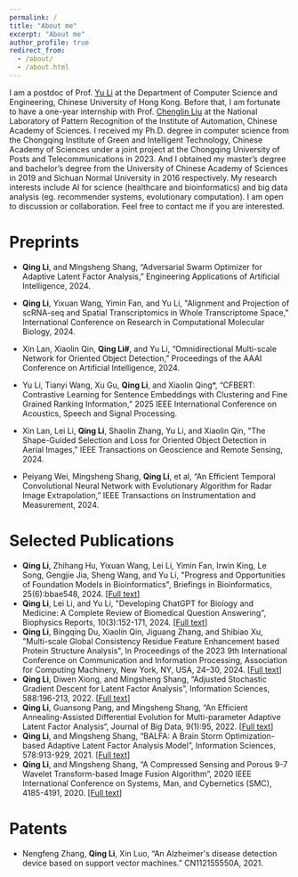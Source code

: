 ```yaml
---
permalink: /
title: "About me"
excerpt: "About me"
author_profile: true
redirect_from: 
  - /about/
  - /about.html
---
```


I am a postdoc of Prof. [Yu Li](https://liyu95.com/) at the Department of Computer Science and Engineering, Chinese University of Hong Kong. Before that, I am fortunate to have a one-year internship with Prof. [Chenglin Liu](https://people.ucas.ac.cn/~liuchenglin) at the National Laboratory of Pattern Recognition of the Institute of Automation, Chinese Academy of Sciences. I received my Ph.D. degree in computer science from the Chongqing Institute of Green and Intelligent Technology, Chinese Academy of Sciences under a joint project at the Chongqing University of Posts and Telecommunications in 2023. And I obtained my master’s degree and bachelor’s degree from the University of Chinese Academy of Sciences in 2019 and Sichuan Normal University in 2016 respectively. My research interests include AI for science (healthcare and bioinformatics) and big data analysis (eg. recommender systems, evolutionary computation). I am open to discussion or collaboration. Feel free to contact me if you are interested.

Preprints
======
*  __Qing Li__, and Mingsheng Shang, “Adversarial Swarm Optimizer for Adaptive Latent Factor Analysis,” Engineering Applications of Artificial Intelligence, 2024.

* __Qing Li__, Yixuan Wang, Yimin Fan, and Yu Li, "Alignment and Projection of scRNA-seq and Spatial Transcriptomics in Whole Transcriptome Space," International Conference on Research in Computational Molecular Biology, 2024.
* Xin Lan, Xiaolin Qin, __Qing Li#__, and Yu Li, “Omnidirectional Multi-scale Network for Oriented Object Detection,” Proceedings of the AAAI Conference on Artificial Intelligence, 2024. 
* Yu Li, Tianyi Wang, Xu Gu, __Qing Li__, and Xiaolin Qing*, “CFBERT: Contrastive Learning for Sentence Embeddings with Clustering and Fine Grained Ranking Information,” 2025 IEEE International Conference on Acoustics, Speech and Signal Processing.
* Xin Lan, Lei Li, __Qing Li__, Shaolin Zhang, Yu Li, and Xiaolin Qin, "The Shape-Guided Selection and Loss for Oriented Object Detection in Aerial Images,” IEEE Transactions on Geoscience and Remote Sensing, 2024. 
* Peiyang Wei, Mingsheng Shang, __Qing Li__, et al, “An Efficient Temporal Convolutional Neural Network with Evolutionary Algorithm for Radar Image Extrapolation,” IEEE Transactions on Instrumentation and Measurement, 2024. 



Selected Publications
======
*  __Qing Li__, Zhihang Hu, Yixuan Wang, Lei Li, Yimin Fan, Irwin King, Le Song, Gengjie Jia, Sheng Wang, and Yu Li, "Progress and Opportunities of Foundation Models in Bioinformatics", Briefings in Bioinformatics, 25(6):bbae548, 2024. [[Full text](https://watermark.silverchair.com/bbae548.pdf?token=AQECAHi208BE49Ooan9kkhW_Ercy7Dm3ZL_9Cf3qfKAc485ysgAAA1EwggNNBgkqhkiG9w0BBwagggM-MIIDOgIBADCCAzMGCSqGSIb3DQEHATAeBglghkgBZQMEAS4wEQQMZEop-sqoZenpx6_CAgEQgIIDBD2mlXoeyXrbIXMWlG_U1E9IsNjXu6To5t6Ut0-WTuh7GgsWvU7waaxIoryIvIy0qGabp0VW1IN1F6CtcRaw2ZPAZPXoXrMlYf1CXyVO_z5RUoowzlczYnyN6haQMzeu9NL3njkwLtEn8AzXVo0q5MuCpdOeVw7NBRyXwsK_cuJNUZyktCwxedta8BmSnCeOSBvG9843IgqNQL4a6mEp8YmYgcl5DTr3YlvOEOc7oFu3NXcV9xLw46xTFBSL6qpwx1ICYWWht8o-BBPuSSXFVsy5V2_mVpMa5UeVwKmk1nWMN8aUpMz8Ixhear1rhjxz9pOXHTl0Anmbu5ggha_-2L2ti5DAyyoZNS9ZXgJ2GGNQ078KhfPEi9iamEgT_r9B42tXvmWSXAcMyeTcnsCeiXdoKA4QyrAS0lYKsMPVzokWfUkdPW-wNFSMYb3ehA9DCBS9jEJilPaLrtYkKfvIufPFQ6xTkQhLK2xmaxw83S-3N8n8GF73VxMofA_B6ILvLaWC0eeYH0yDYqKlR0eLS2QRDrV32Q4SFH4K4mgBAldD6DAnu7ECWuY3jC3hID92wGEs5ZOwcjktt6OnJilb8RvxuN8QBbD0iFaezNJlXhSSaviYNrPbloCoH3rmcxf-JZsx7B04UTW8YRnnMsmZMVDlHSgEQjAmoMFyGuieFYJoxoSNEdQ6RTMGN48clkVMtdyd7wTJT7YARzg7aTw_0wCYZ9yNqO--IpLe1p7lwx8S4vgweG8STOpOs6F6zFVnM9k7uJSSWDWVN3IUgkXWr1QDpIDTaUq850j6CIeW5c-OzB0Yi5KUuuuXHW22OMXna4IpdLDHSSInyX6gcCOv_7LLtc8q4y-jjJNAqXfRSDiIbLEQvPlLEhBxFvh_hyHYDUfpaNTYzZYhBJTZ4ONTM3susRmdR6Nc0Bb5K8RC8VOkeDF46Z54CgW9dT8zhS9PSJlxdWjqkcfL5g4tsrx1iTeRhHBfo1kmgZXcK6SzWCGbWjZx16dYIh4O7maoBZwiz0C9dFo)] 
*   __Qing Li__, Lei Li, and Yu Li, "Developing ChatGPT for Biology and Medicine: A Complete Review of Biomedical Question Answering", Biophysics Reports, 10(3):152-171, 2024. [[Full text](https://www.ncbi.nlm.nih.gov/pmc/articles/PMC11252240/pdf/br-10-3-152.pdf)]
*  __Qing Li__, Bingqing Du, Xiaolin Qin, Jiguang Zhang, and Shibiao Xu, "Multi-scale Global Consistency Residue Feature Enhancement based Protein Structure Analysis", In Proceedings of the 2023 9th International Conference on Communication and Information Processing, Association for Computing Machinery, New York, NY, USA, 24–30, 2024. [[Full text](https://dl.acm.org/doi/pdf/10.1145/3638884.3638889)]
*  __Qing Li__, Diwen Xiong, and Mingsheng Shang, “Adjusted Stochastic Gradient Descent for Latent Factor Analysis”, Information Sciences, 588:196-213, 2022. [[Full text](https://pdf.sciencedirectassets.com/271625/1-s2.0-S0020025521X00345/1-s2.0-S0020025521012871/main.pdf?X-Amz-Security-Token=IQoJb3JpZ2luX2VjEDsaCXVzLWVhc3QtMSJGMEQCIFUyAC7Cf5MxYymOu0K8ZYUIy%2FtMc9zsLG99rW796QKxAiAKDCch5wWtn3mad8ps8h57swyDgr2eRNMFfOVML30SXiq8BQjj%2F%2F%2F%2F%2F%2F%2F%2F%2F%2F8BEAUaDDA1OTAwMzU0Njg2NSIMofbWDVCd71DroIoRKpAFfKnfpwt8XjqFa4VCiFKqCMiNzy%2BDxzQ7g%2BXJYUzOUbzYV96PJVJyWPAcbHpks73QCmV4IP7%2BDnisjTIbi%2BFukJIDpdz6ynL9joZhOw5p0AlKudqe7rfknJhyVF2YiWudUqIDHdXrqptDJGVCXnu%2BhVj5iN5xzmASUqPTvJopOKoxzO6KNUel1se0hJ4lr0JrW%2BgAQd9Lb%2B7k4yAIPXZbPLC%2FjShaw27mbQEJ6Fx%2B0Q%2BPFZk6k1izbXfsvcEex7w3t%2BqMT8oyAKX5yKNIDruKiPuXYEybtFYazw5IP4310UiVdkKT3EkCneltBKIy57iEWuYLkJtLYUQU7ET6DekuN0Jr6a7qN9Q7Q%2BpZJ974oO4szmQ3mzPGUpv8nGgJ4pkoKYQgkJghrjp%2BKkioB1%2BH1eQTnhQqZvnUiSZg0%2Bu7SX9Alh1%2Fk%2BJQstorp6itdGWGkW%2FgO4%2BQsepD22418XUdbw%2BMRNNcDfqPVOyS1gUK9QZjOKMPfCppwQwOIVvsD8qSQA4xN71S5B3RqZtcyBwbWafW6zawQFlu2IFSCvaTZl%2FBNcL9QsaOxV5qrrTT%2FwSDPO8DCOVk2SE%2FiAIHBE68iBx64T6G4FPfcXZeLHTZyV5J%2BvGWySQ2kH6nr7DDnqtmiEVHlUxIPU%2Fdv9x7JVr9%2FjGhfl0OUfIeblrEKd%2FeHQA0V4dEcqm1XA3dhj37fK3Aia%2FVMCwKbZc4k015DMAS6TpHymBNzEytJBvL5OBRwP5%2Bd8qK3hK7WIzLJ%2FtLTGMmjDgwO%2FLwH05Uv9j7pB3fbXuvabWlxfe3zsFaJWMngK5ekjWe37l%2BD0yKP69WmIAtXZ9KJFr4QVB5WV7aakzUv%2F1ApLtf5pi2GBKBSvN0WxEw25XzswY6sgHHW9XvQR0%2F%2FFBn%2BEy%2Fxc0L2nA67vTlVZZL7oPbyEM1kcdX9OoqZPAl%2B0XH6kpwO6ax1JSyrnpUavLNKbJsLE2s%2FSX%2FW1juPifh1EjK0rs08KUbne1EddAq6nUL5Tx9EE2n2hgILdrVpbZeOMKY5NEl%2FEAwAdH4r6kFdQIj87ipHcm%2BXPR4WL9%2F8p8ibsTHAR4SGUs%2BFuvTYeHC1JyYRd%2FujndJZ1EuPkxsHw0xVuAjK9jN&X-Amz-Algorithm=AWS4-HMAC-SHA256&X-Amz-Date=20240627T025707Z&X-Amz-SignedHeaders=host&X-Amz-Expires=300&X-Amz-Credential=ASIAQ3PHCVTY3PZWMKGP%2F20240627%2Fus-east-1%2Fs3%2Faws4_request&X-Amz-Signature=14d83149fb813cfcba77cf08dc2fb97f4042384074907f0252ebf1d8534ab158&hash=a6751aceb526eb5b929ae9d2f795148ab5df7e5763b6eb48146c2093f3a1910f&host=68042c943591013ac2b2430a89b270f6af2c76d8dfd086a07176afe7c76c2c61&pii=S0020025521012871&tid=spdf-ddc94566-1454-4590-8448-201ec725b3f2&sid=10a9537e330b614a082ba0f066b32f5edfb7gxrqa&type=client&tsoh=d3d3LnNjaWVuY2VkaXJlY3QuY29t&ua=0e045e5e015754000654&rr=89a22af1697384fd&cc=hk&kca=eyJrZXkiOiJRVUhHQXJHeEY0THdyTGExWDc3RStVTnNxSkVTWldYWnhKVmpTd2UydTZkOUh4Q1BaTjFzVDlsaStrZTFsb1lZUWZWYWJyREtCbGRYWTZPWWdUVGtLMFI3WDR6MEIxc3JnRTI0M1g4bUU2TkgvS0NMczFUd3hYbnVLOEpUWWQzV254ZVExSHA2eWJvZEpZenZTbHdBNndwZE43SksyZnNKLzBOM0dHWEVBUzZVZW55QmFBPT0iLCJpdiI6IjlmYTE5ZjZkN2I2YThlOGY5MDk1ZjMxYmUxMTIwMjMzIn0=_1719457045607)]
* __Qing Li__, Guansong Pang, and Mingsheng Shang, “An Efficient Annealing-Assisted Differential Evolution for Multi-parameter Adaptive Latent Factor Analysis”, Journal of Big Data, 9(1):95, 2022. [[Full text](https://link.springer.com/article/10.1186/s40537-022-00638-8)]
*  __Qing Li__, and Mingsheng Shang, “BALFA: A Brain Storm Optimization-based Adaptive Latent Factor Analysis Model”, Information Sciences, 578:913-929, 2021. [[Full text](https://drive.google.com/file/d/12v325BN4iRt6SmZYdTBIxW2btpIwIKBG/view)]
*  __Qing Li__, and Mingsheng Shang, “A Compressed Sensing and Porous 9-7 Wavelet Transform-based Image Fusion Algorithm”, 2020 IEEE International Conference on Systems, Man, and Cybernetics (SMC), 4185-4191, 2020. [[Full text](https://ieeexplore.ieee.org/stamp/stamp.jsp?tp=&arnumber=9702154)]


Patents
======
*  Nengfeng Zhang, __Qing Li__, Xin Luo, “An Alzheimer's disease detection device based on support vector machines.” CN112155550A, 2021.


